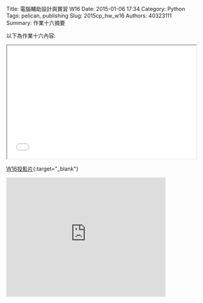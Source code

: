Title: 電腦輔助設計與實習  W16
Date: 2015-01-06 17:34
Category: Python
Tags: pelican, publishing
Slug: 2015cp_hw_w16
Authors: 40323111
Summary: 作業十六摘要

以下為作業十六內容:

<iframe src="40323111_cp_w16.html" width="500" height="300"></iframe>

[W16投影片](40323111_cp_w16.html){:target="_blank"}


<iframe width="420" height="315" src="https://www.youtube.com/embed/8XBhOBTHhWk" frameborder="0" allowfullscreen></iframe>

